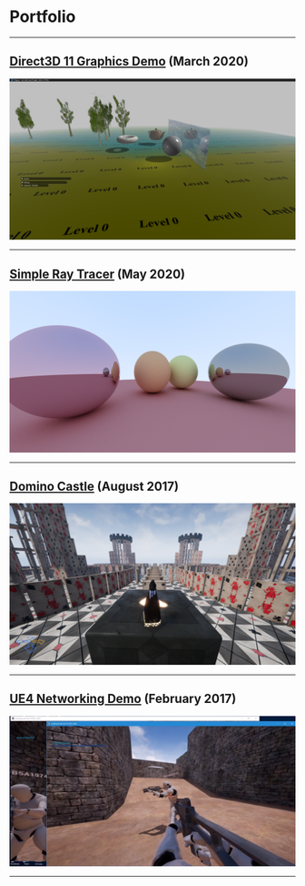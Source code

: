 # Portfolio
---


## [Direct3D 11 Graphics Demo](\pages\demo) (March 2020)

![Demo](\images\demo1.png)

---

## [Simple Ray Tracer](\pages\raytracer) (May 2020)

![IceWeasel](\images\rt2.png)

---

## [Domino Castle](\pages\dominocastle) (August 2017)

![DominoCastle](\images\dc6.png)

---

## [UE4 Networking Demo](\pages\iceweasel) (February 2017)

![IceWeasel](\images\iceweasel.png)

---
